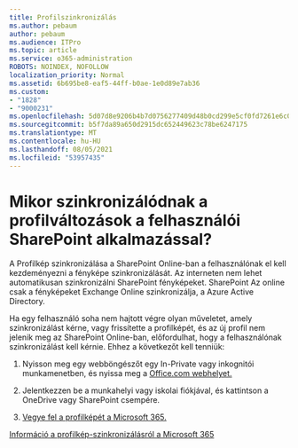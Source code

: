 ```yaml
---
title: Profilszinkronizálás
ms.author: pebaum
author: pebaum
ms.audience: ITPro
ms.topic: article
ms.service: o365-administration
ROBOTS: NOINDEX, NOFOLLOW
localization_priority: Normal
ms.assetid: 6b695be8-eaf5-44ff-b0ae-1e0d89e7ab36
ms.custom:
- "1828"
- "9000231"
ms.openlocfilehash: 5d07d8e9206b4b7d0756277409d48b0cd299e5cf0fd7261e6c0ad75dfe8648f1
ms.sourcegitcommit: b5f7da89a650d2915dc652449623c78be6247175
ms.translationtype: MT
ms.contentlocale: hu-HU
ms.lasthandoff: 08/05/2021
ms.locfileid: "53957435"
---
```

# <a name="when-do-my-profile-changes-sync-to-the-sharepoint-user-profile-application"></a>Mikor szinkronizálódnak a profilváltozások a felhasználói SharePoint alkalmazással?

A Profilkép szinkronizálása a SharePoint Online-ban a felhasználónak el kell kezdeményezni a fényképe szinkronizálását. Az interneten nem lehet automatikusan szinkronizálni SharePoint fényképeket. SharePoint Az online csak a fényképeket Exchange Online szinkronizálja, a Azure Active Directory.

Ha egy felhasználó soha nem hajtott végre olyan műveletet, amely szinkronizálást kérne, vagy frissítette a profilképét, és az új profil nem jelenik meg az SharePoint Online-ban, előfordulhat, hogy a felhasználónak szinkronizálást kell kérnie. Ehhez a következőt kell tenniük:

1. Nyisson meg egy webböngészőt egy In-Private vagy inkognitói munkamenetben, és nyissa meg a [Office.com webhelyet.](https://www.office.com/)

2. Jelentkezzen be a munkahelyi vagy iskolai fiókjával, és kattintson a OneDrive vagy SharePoint csempére.

3. [Vegye fel a profilképét a Microsoft 365.](https://support.office.com/article/Add-your-profile-photo-to-Office-365-2eaf93fd-b3f1-43b9-9cdc-bdcd548435b7)

[Információ a profilkép-szinkronizálásról a Microsoft 365](https://support.office.com/article/Information-about-user-profile-synchronization-in-SharePoint-Online-177eb196-5887-43c9-84c3-b98a43d35129)

